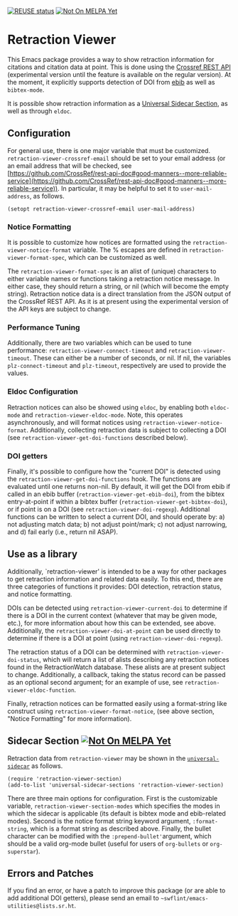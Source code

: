 [![REUSE status](https://api.reuse.software/badge/git.sr.ht/~swflint/retraction-viewer)](https://api.reuse.software/info/git.sr.ht/~swflint/retraction-viewer)
[![Not On MELPA Yet](https://melpa.org/packages/retraction-viewer-badge.svg)](https://melpa.org/#/retraction-viewer)

# Retraction Viewer

This Emacs package provides a way to show retraction information for citations and citation data at point.
This is done using the [Crossref REST API](https://www.crossref.org/documentation/retrieve-metadata/rest-api/) (experimental version until the feature is available on the regular version).
At the moment, it explicitly supports detection of DOI from [ebib](http://joostkremers.github.io/ebib/) as well as `bibtex-mode`.

It is possible show retraction information as a [Universal Sidecar Section](https://git.sr.ht/~swflint/emacs-universal-sidecar), as well as through `eldoc`.

## Configuration

For general use, there is one major variable that must be customized.
`retraction-viewer-crossref-email` should be set to your email address (or an email address that will be checked, see [https://github.com/CrossRef/rest-api-doc#good-manners--more-reliable-service](https://github.com/CrossRef/rest-api-doc#good-manners--more-reliable-service)).
In particular, it may be helpful to set it to `user-mail-address`, as follows.

```elisp
(setopt retraction-viewer-crossref-email user-mail-address)
```

### Notice Formatting

It is possible to customize how notices are formatted using the `retraction-viewer-notice-format` variable.
The % escapes are defined in `retraction-viewer-format-spec`, which can be customized as well.

The `retraction-viewer-format-spec` is an alist of (unique) characters to either variable names or functions taking a retraction notice message.
In either case, they should return a string, or nil (which will become the empty string).
Retraction notice data is a direct translation from the JSON output of the CrossRef REST API.
As it is at present using the experimental version of the API keys are subject to change.

### Performance Tuning

Additionally, there are two variables which can be used to tune performance: `retraction-viewer-connect-timeout` and `retraction-viewer-timeout`.
These can either be a number of seconds, or nil.
If nil, the variables `plz-connect-timeout` and `plz-timeout`, respectively are used to provide the values.

### Eldoc Configuration

Retraction notices can also be showed using `eldoc`, by enabling both `eldoc-mode` and `retraction-viewer-eldoc-mode`.
Note, this operates asynchronously, and will format notices using `retraction-viewer-notice-format`.
Additionally, collecting retraction data is subject to collecting a DOI (see `retraction-viewer-get-doi-functions` described below).

### DOI getters

Finally, it's possible to configure how the "current DOI" is detected using the `retraction-viewer-get-doi-functions` hook. The functions are evaluated until one returns non-nil.
By default, it will get the DOI from ebib if called in an ebib buffer (`retraction-viewer-get-ebib-doi`), from the bibtex entry-at-point if within a bibtex buffer (`retraction-viewer-get-bibtex-doi`), or if point is on a DOI (see `retraction-viewer-doi-regexp`).
Additional functions can be written to select a current DOI, and should operate by: a) not adjusting match data; b) not adjust point/mark; c) not adjust narrowing, and d) fail early (i.e., return nil ASAP).

## Use as a library

Additionally, `retraction-viewer' is intended to be a way for other packages to get retraction information and related data easily.
To this end, there are three categories of functions it provides: DOI detection, retraction status, and notice formatting.

DOIs can be detected using `retraction-viewer-current-doi` to determine if there is a DOI in the current context (whatever that may be given mode, etc.), for more information about how this can be extended, see above.
Additionally, the `retraction-viewer-doi-at-point` can be used directly to determine if there is a DOI at point (using `retraction-viewer-doi-regexp`).

The retraction status of a DOI can be determined with `retraction-viewer-doi-status`, which will return a list of alists describing any retraction notices found in the RetractionWatch database.
These alists are at present subject to change.
Additionally, a callback, taking the status record can be passed as an optional second argument; for an example of use, see `retraction-viewer-eldoc-function`.

Finally, retraction notices can be formatted easily using a format-string like construct using `retraction-viewer-format-notice`, (see above section, "Notice Formatting" for more information).

## Sidecar Section [![Not On MELPA Yet](https://melpa.org/packages/retraction-viewer-section-badge.svg)](https://melpa.org/#/retraction-viewer-section)

Retraction data from `retraction-viewer` may be shown in the [`universal-sidecar`](https://git.sr.ht/~swflint/emacs-universal-sidecar) as follows.

```elisp
(require 'retraction-viewer-section)
(add-to-list 'universal-sidecar-sections 'retraction-viewer-section)
```

There are three main options for configuration.
First is the customizable variable, `retraction-viewer-section-modes` which specifies the modes in which the sidecar is applicable (its default is bibtex mode and ebib-related modes).
Second is the notice format string keyword argument, `:format-string`, which is a format string as described above.
Finally, the bullet character can be modified with the `:prepend-bullet'`argument, which should be a valid org-mode bullet (useful for users of `org-bullets` or `org-superstar`).

## Errors and Patches

If you find an error, or have a patch to improve this package (or are able to add additional DOI getters), please send an email to `~swflint/emacs-utilities@lists.sr.ht`.
